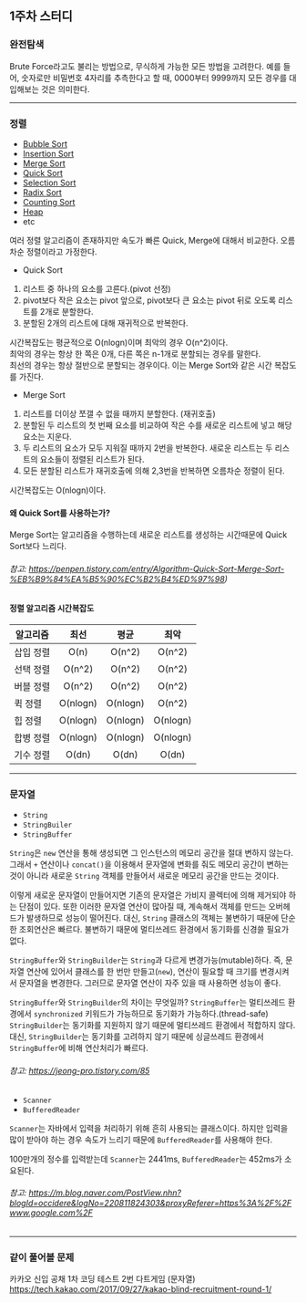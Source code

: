 ## 1주차 스터디

### 완전탐색
Brute Force라고도 불리는 방법으로, 무식하게 가능한 모든 방법을 고려한다.
예를 들어, 숫자로만 비밀번호 4자리를 추측한다고 할 때, 0000부터 9999까지 모든 경우를 대입해보는 것은 의미한다.

----

### 정렬
- [Bubble Sort](https://github.com/minho-jang/Univ/blob/master/2019-summer/Algorithms/src/sort/BubbleSort.java)
- [Insertion Sort](https://github.com/minho-jang/Univ/blob/master/2019-summer/Algorithms/src/sort/InsertionSort.java)
- [Merge Sort](https://github.com/minho-jang/Univ/blob/master/2019-summer/Algorithms/src/sort/MergeSort.java)
- [Quick Sort](https://github.com/minho-jang/Univ/blob/master/2019-summer/Algorithms/src/sort/QuickSort.java)
- [Selection Sort](https://github.com/minho-jang/Univ/blob/master/2019-summer/Algorithms/src/sort/SelectionSort.java)
- [Radix Sort](https://github.com/minho-jang/Univ/blob/master/2019-summer/Algorithms/src/sort/RadixSort.java)
- [Counting Sort](https://github.com/minho-jang/Univ/blob/master/2019-summer/Algorithms/src/sort/CountingSort.java)
- [Heap](https://github.com/minho-jang/Univ/blob/master/2019-summer/Algorithms/src/data_structure/Heap.java)
- etc

여러 정렬 알고리즘이 존재하지만 속도가 빠른 Quick, Merge에 대해서 비교한다. 오름차순 정렬이라고 가정한다.
- Quick Sort
1. 리스트 중 하나의 요소를 고른다.(pivot 선정)
2. pivot보다 작은 요소는 pivot 앞으로, pivot보다 큰 요소는 pivot 뒤로 오도록 리스트를 2개로 분할한다.
3. 분할된 2개의 리스트에 대해 재귀적으로 반복한다.

시간복잡도는 평균적으로 O(nlogn)이며 최악의 경우 O(n^2)이다.</br>
최악의 경우는 항상 한 쪽은 0개, 다른 쪽은 n-1개로 분할되는 경우를 말한다.</br>
최선의 경우는 항상 절반으로 분할되는 경우이다. 이는 Merge Sort와 같은 시간 복잡도를 가진다.</br>

- Merge Sort
1. 리스트를 더이상 쪼갤 수 없을 때까지 분할한다. (재귀호출)
2. 분할된 두 리스트의 첫 번째 요소를 비교하여 작은 수를 새로운 리스트에 넣고 해당 요소는 지운다.
3. 두 리스트의 요소가 모두 지워질 때까지 2번을 반복한다. 새로운 리스트는 두 리스트의 요소들이 정렬된 리스트가 된다.
4. 모든 분할된 리스트가 재귀호출에 의해 2,3번을 반복하면 오름차순 정렬이 된다.

시간복잡도는 O(nlogn)이다.

#### 왜 Quick Sort를 사용하는가?</br>
Merge Sort는 알고리즘을 수행하는데 새로운 리스트를 생성하는 시간때문에 Quick Sort보다 느리다.</br>
###### 참고: https://penpen.tistory.com/entry/Algorithm-Quick-Sort-Merge-Sort-%EB%B9%84%EA%B5%90%EC%B2%B4%ED%97%98)

#### 정렬 알고리즘 시간복잡도
|  <center>알고리즘</center> |  <center>최선</center> |  <center>평균</center> |  <center>최악</center> |
|:--------|:--------:|:--------:|:--------:|
| 삽입 정렬 | O(n) | O(n^2) | O(n^2) |
| 선택 정렬 | O(n^2) | O(n^2) | O(n^2) |
| 버블 정렬 | O(n^2) | O(n^2) | O(n^2) |
| 퀵 정렬 | O(nlogn) | O(nlogn) | O(n^2) |
| 힙 정렬 | O(nlogn) | O(nlogn) | O(nlogn) |
| 합병 정렬 | O(nlogn) | O(nlogn) | O(nlogn) |
| 기수 정렬 | O(dn) | O(dn) | O(dn) |

----

### 문자열
- `String`
- `StringBuiler`
- `StringBuffer`

`String`은 `new` 연산을 통해 생성되면 그 인스턴스의 메모리 공간을 절대 변하지 않는다.
그래서 `+` 연산이나 `concat()`을 이용해서 문자열에 변화를 줘도 메모리 공간이 변하는 것이 아니라
새로운 `String` 객체를 만들어서 새로운 메모리 공간을 만드는 것이다.

이렇게 새로운 문자열이 만들어지면 기존의 문자열은 가비지 콜렉터에 의해 제거되야 하는 단점이 있다.
또한 이러한 문자열 연산이 많아질 때, 계속해서 객체를 만드는 오버헤드가 발생하므로 성능이 떨어진다.
대신, `String` 클래스의 객체는 불변하기 때문에 단순한 조회연산은 빠르다.
불변하기 때문에 멀티쓰레드 환경에서 동기화를 신경쓸 필요가 없다.

`StringBuffer`와 `StringBuilder`는 `String`과 다르게 변경가능(mutable)하다.
즉, 문자열 연산에 있어서 클래스를 한 번만 만들고(`new`), 연산이 필요할 때 크기를 변경시켜서 문자열을 변경한다.
그러므로 문자열 연산이 자주 있을 때 사용하면 성능이 좋다.

`StringBuffer`와 `StringBuilder`의 차이는 무엇일까?
`StringBuffer`는 멀티쓰레드 환경에서 `synchronized` 키워드가 가능하므로 동기화가 가능하다.(thread-safe)
`StringBuilder`는 동기화를 지원하지 않기 때문에 멀티쓰레드 환경에서 적합하지 않다.
대신, `StringBuilder`는 동기화를 고려하지 않기 때문에 싱글쓰레드 환경에서 `StringBuffer`에 비해 연산처리가 빠르다.

###### 참고: https://jeong-pro.tistory.com/85

- `Scanner`
- `BufferedReader`

`Scanner`는 자바에서 입력을 처리하기 위해 흔히 사용되는 클래스이다.
하지만 입력을 많이 받아야 하는 경우 속도가 느리기 때문에 `BufferedReader`를 사용해야 한다.

100만개의 정수를 입력받는데 `Scanner`는 2441ms, `BufferedReader`는 452ms가 소요된다.</br>
###### 참고: https://m.blog.naver.com/PostView.nhn?blogId=occidere&logNo=220811824303&proxyReferer=https%3A%2F%2Fwww.google.com%2F

----

### 같이 풀어볼 문제
카카오 신입 공채 1차 코딩 테스트 2번 다트게임 (문자열)</br>
https://tech.kakao.com/2017/09/27/kakao-blind-recruitment-round-1/

